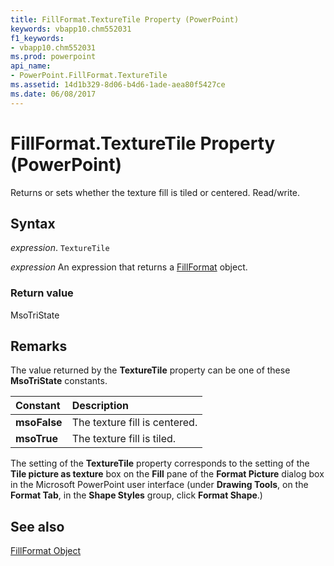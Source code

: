 ```yaml
---
title: FillFormat.TextureTile Property (PowerPoint)
keywords: vbapp10.chm552031
f1_keywords:
- vbapp10.chm552031
ms.prod: powerpoint
api_name:
- PowerPoint.FillFormat.TextureTile
ms.assetid: 14d1b329-8d06-b4d6-1ade-aea80f5427ce
ms.date: 06/08/2017
---
```



# FillFormat.TextureTile Property (PowerPoint)

 Returns or sets whether the texture fill is tiled or centered. Read/write.


## Syntax

 _expression_. `TextureTile`

 _expression_ An expression that returns a [FillFormat](./PowerPoint.FillFormat.md) object.


### Return value

MsoTriState


## Remarks

The value returned by the  **TextureTile** property can be one of these **MsoTriState** constants.



|**Constant**|**Description**|
|:-----|:-----|
|**msoFalse**|The texture fill is centered.|
|**msoTrue**| The texture fill is tiled.|

The setting of the  **TextureTile** property corresponds to the setting of the **Tile picture as texture** box on the **Fill** pane of the **Format Picture** dialog box in the Microsoft PowerPoint user interface (under **Drawing Tools**, on the  **Format Tab**, in the  **Shape Styles** group, click **Format Shape**.)


## See also


[FillFormat Object](PowerPoint.FillFormat.md)

